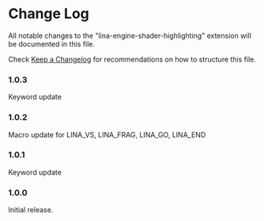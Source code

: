 # Change Log

All notable changes to the "lina-engine-shader-highlighting" extension will be documented in this file.

Check [Keep a Changelog](http://keepachangelog.com/) for recommendations on how to structure this file.

### 1.0.3

Keyword update

### 1.0.2

Macro update for LINA_VS, LINA_FRAG, LINA_GO, LINA_END

### 1.0.1

Keyword update

### 1.0.0

Initial release.
